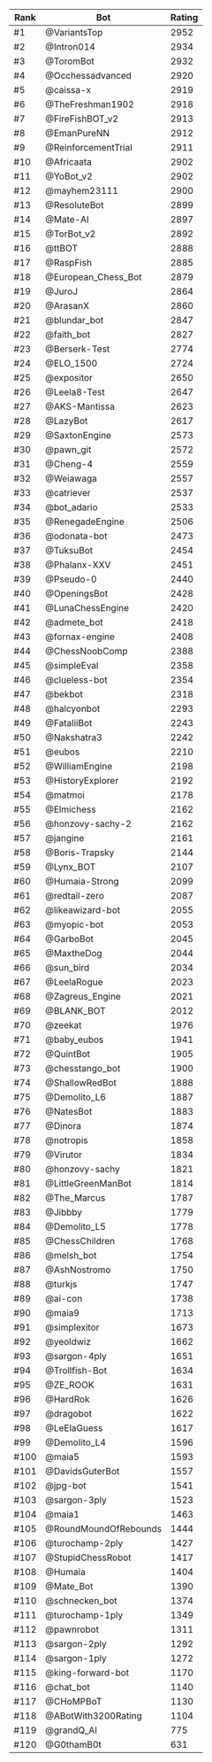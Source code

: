 Rank|Bot|Rating
---|---|---
#1|@VariantsTop|2952
#2|@Intron014|2934
#3|@ToromBot|2932
#4|@Occhessadvanced|2920
#5|@caissa-x|2919
#6|@TheFreshman1902|2918
#7|@FireFishBOT_v2|2913
#8|@EmanPureNN|2912
#9|@ReinforcementTrial|2911
#10|@Africaata|2902
#11|@YoBot_v2|2902
#12|@mayhem23111|2900
#13|@ResoluteBot|2899
#14|@Mate-AI|2897
#15|@TorBot_v2|2892
#16|@ttBOT|2888
#17|@RaspFish|2885
#18|@European_Chess_Bot|2879
#19|@JuroJ|2864
#20|@ArasanX|2860
#21|@blundar_bot|2847
#22|@faith_bot|2827
#23|@Berserk-Test|2774
#24|@ELO_1500|2724
#25|@expositor|2650
#26|@Leela8-Test|2647
#27|@AKS-Mantissa|2623
#28|@LazyBot|2617
#29|@SaxtonEngine|2573
#30|@pawn_git|2572
#31|@Cheng-4|2559
#32|@Weiawaga|2557
#33|@catriever|2537
#34|@bot_adario|2533
#35|@RenegadeEngine|2506
#36|@odonata-bot|2473
#37|@TuksuBot|2454
#38|@Phalanx-XXV|2451
#39|@Pseudo-0|2440
#40|@OpeningsBot|2428
#41|@LunaChessEngine|2420
#42|@admete_bot|2418
#43|@fornax-engine|2408
#44|@ChessNoobComp|2388
#45|@simpleEval|2358
#46|@clueless-bot|2354
#47|@bekbot|2318
#48|@halcyonbot|2293
#49|@FataliiBot|2243
#50|@Nakshatra3|2242
#51|@eubos|2210
#52|@WilliamEngine|2198
#53|@HistoryExplorer|2192
#54|@matmoi|2178
#55|@Elmichess|2162
#56|@honzovy-sachy-2|2162
#57|@jangine|2161
#58|@Boris-Trapsky|2144
#59|@Lynx_BOT|2107
#60|@Humaia-Strong|2099
#61|@redtail-zero|2087
#62|@likeawizard-bot|2055
#63|@myopic-bot|2053
#64|@GarboBot|2045
#65|@MaxtheDog|2044
#66|@sun_bird|2034
#67|@LeelaRogue|2023
#68|@Zagreus_Engine|2021
#69|@BLANK_BOT|2012
#70|@zeekat|1976
#71|@baby_eubos|1941
#72|@QuintBot|1905
#73|@chesstango_bot|1900
#74|@ShallowRedBot|1888
#75|@Demolito_L6|1887
#76|@NatesBot|1883
#77|@Dinora|1874
#78|@notropis|1858
#79|@Virutor|1834
#80|@honzovy-sachy|1821
#81|@LittleGreenManBot|1814
#82|@The_Marcus|1787
#83|@Jibbby|1779
#84|@Demolito_L5|1778
#85|@ChessChildren|1768
#86|@melsh_bot|1754
#87|@AshNostromo|1750
#88|@turkjs|1747
#89|@ai-con|1738
#90|@maia9|1713
#91|@simplexitor|1673
#92|@yeoldwiz|1662
#93|@sargon-4ply|1651
#94|@Trollfish-Bot|1634
#95|@ZE_ROOK|1631
#96|@HardRok|1626
#97|@dragobot|1622
#98|@LeElaGuess|1617
#99|@Demolito_L4|1596
#100|@maia5|1593
#101|@DavidsGuterBot|1557
#102|@jpg-bot|1541
#103|@sargon-3ply|1523
#104|@maia1|1463
#105|@RoundMoundOfRebounds|1444
#106|@turochamp-2ply|1427
#107|@StupidChessRobot|1417
#108|@Humaia|1404
#109|@Mate_Bot|1390
#110|@schnecken_bot|1374
#111|@turochamp-1ply|1349
#112|@pawnrobot|1311
#113|@sargon-2ply|1292
#114|@sargon-1ply|1272
#115|@king-forward-bot|1170
#116|@chat_bot|1140
#117|@CHoMPBoT|1130
#118|@ABotWith3200Rating|1104
#119|@grandQ_AI|775
#120|@G0thamB0t|631
